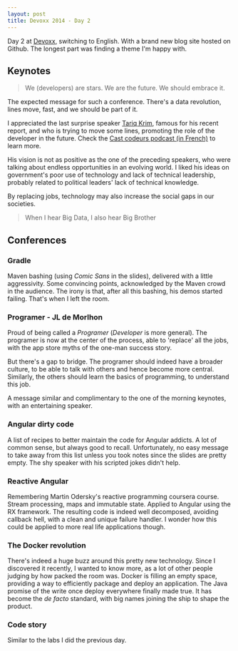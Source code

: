 ```yaml
---
layout: post
title: Devoxx 2014 - Day 2
---
```


Day 2 at [Devoxx](http://devoxx.fr), switching to English. With a brand new blog site hosted on Github. The longest part was finding a theme I'm happy with.

## Keynotes

> We (developers) are stars. We are the future. We should embrace it.

The expected message for such a conference. There's a data revolution, lines move, fast, and we should be part of it.

I appreciated the last surprise speaker [Tariq Krim](http://), famous for his recent report, and who is trying to move some lines, promoting the role of the developer in the future. Check the [Cast codeurs podcast (in French)](http://lescastcodeurs.com/2014/04/09/lcc-100-interview-de-tariq-krim-sur-le-rapport-developpeurs-remis-au-gouvernement/) to learn more.

His vision is not as positive as the one of the preceding speakers, who were talking about endless opportunities in an evolving world. I liked his ideas on government's poor use of technology and lack of technical leadership, probably related to political leaders' lack of technical knowledge.

By replacing jobs, technology may also increase the social gaps in our societies.

> When I hear Big Data, I also hear Big Brother

## Conferences

### Gradle

Maven bashing (using *Comic Sans* in the slides), delivered with a little aggressivity. Some convincing points, acknowledged by the Maven crowd in the audience. The irony is that, after all this bashing, his demos started failing. That's when I left the room.

### Programer - JL de Morlhon

Proud of being called a *Programer* (*Developer* is more general). The programer is now at the center of the process, able to 'replace' all the jobs, with the app store myths of the one-man success story.

But there's a gap to bridge. The programer should indeed have a broader culture, to be able to talk with others and hence become more central. Similarly, the others should learn the basics of programming, to understand this job.

A message similar and complimentary to the one of the morning keynotes, with an entertaining speaker.

### Angular dirty code

A list of recipes to better maintain the code for Angular addicts. A lot of common sense, but always good to recall. Unfortunately, no easy message to take away from this list unless you took notes since the slides are pretty empty. The shy speaker with his scripted jokes didn't help.

### Reactive Angular

Remembering Martin Odersky's reactive programming coursera course. Stream processing, maps and immutable state. Applied to Angular using the RX framework. The resulting code is indeed well decomposed, avoiding callback hell, with a clean and unique failure handler. I wonder how this could be applied to more real life applications though.

### The Docker revolution

There's indeed a huge buzz around this pretty new technology. Since I discovered it recently, I wanted to know more, as a lot of other people judging by how packed the room was. Docker is filling an empty space, providing a way to efficiently package and deploy an application. The Java promise of the write once deploy everywhere finally made true. It has become the *de facto* standard, with big names joining the ship to shape the product.

### Code story

Similar to the labs I did the previous day.
